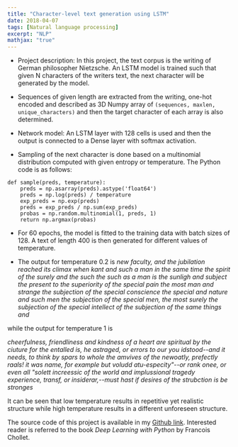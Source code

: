 ```yaml
---
title: "Character-level text generation using LSTM"
date: 2018-04-07
tags: [Natural language processing]
excerpt: "NLP"
mathjax: "true"
---
```

* Project description:
In this project, the text corpus is the writing of German philosopher Nietzsche. An LSTM model is trained such that given N characters of the writers text, the next character will be generated by the model.

* Sequences of given length are extracted from the writing, one-hot encoded and described as 3D Numpy array of `(sequences, maxlen, unique_characters)` and then the target character of each array is also determined.    

* Network model: An LSTM layer with 128 cells is used and then the output is connected to a Dense layer with softmax activation.

* Sampling of the next character is done based on a multinomial distribution computed with given entropy  or temperature. The Python code is as follows:
```
def sample(preds, temperature):
    preds = np.asarray(preds).astype('float64')
    preds = np.log(preds) / temperature
    exp_preds = np.exp(preds)
    preds = exp_preds / np.sum(exp_preds)
    probas = np.random.multinomial(1, preds, 1)
    return np.argmax(probas)

```
* For 60 epochs, the model is fitted to the training data with batch sizes of 128. A text of length 400  is then generated for different values of temperature.

* The output for temperature 0.2 is
*new faculty, and the jubilation reached its climax when kant and such a man in the same time the spirit of the surely and the such the such
as a man is the sunligh and subject the present to the superiority of the special pain the most man and strange the subjection of the
special conscience the special and nature and such men the subjection of the
special men, the most surely the subjection of the special
intellect of the subjection of the same things and*

while the output for temperature 1 is

*cheerfulness, friendliness and kindness of a heart are spiritual by the
ciuture for the
entalled is, he astraged, or errors to our you idstood--and it needs,
to think by spars to whole the amvives of the newoatly, prefectly
raals! it was
name, for example but voludd atu-especity"--or rank onee, or even all
"solett increessic of the world and
implussional tragedy experience, transf, or insiderar,--must hast
if desires of the strubction is be stronges*

It can be seen that low temperature results in repetitive yet realistic structure while high temperature results in a different unforeseen structure.      

The source code of this project is available in my [Github link](https://github.com/MohammadrezaAzimi/TextGenerationLSTM-/blob/master/character%20level%20LSTM%20text%20generation%20(Language%20model).ipynb). Interested reader is referred to the book *Deep Learning with Python* by Francois Chollet.         
